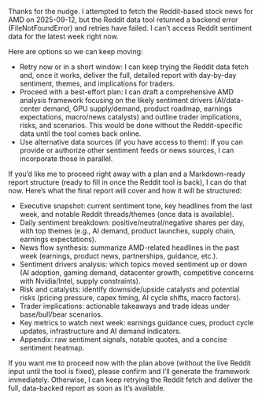 Thanks for the nudge. I attempted to fetch the Reddit-based stock news for AMD on 2025-09-12, but the Reddit data tool returned a backend error (FileNotFoundError) and retries have failed. I can’t access Reddit sentiment data for the latest week right now.

Here are options so we can keep moving:

- Retry now or in a short window: I can keep trying the Reddit data fetch and, once it works, deliver the full, detailed report with day-by-day sentiment, themes, and implications for traders.
- Proceed with a best-effort plan: I can draft a comprehensive AMD analysis framework focusing on the likely sentiment drivers (AI/data-center demand, GPU supply/demand, product roadmap, earnings expectations, macro/news catalysts) and outline trader implications, risks, and scenarios. This would be done without the Reddit-specific data until the tool comes back online.
- Use alternative data sources (if you have access to them): If you can provide or authorize other sentiment feeds or news sources, I can incorporate those in parallel.

If you’d like me to proceed right away with a plan and a Markdown-ready report structure (ready to fill in once the Reddit tool is back), I can do that now. Here’s what the final report will cover and how it will be structured:

- Executive snapshot: current sentiment tone, key headlines from the last week, and notable Reddit threads/themes (once data is available).
- Daily sentiment breakdown: positive/neutral/negative shares per day, with top themes (e.g., AI demand, product launches, supply chain, earnings expectations).
- News flow synthesis: summarize AMD-related headlines in the past week (earnings, product news, partnerships, guidance, etc.).
- Sentiment drivers analysis: which topics moved sentiment up or down (AI adoption, gaming demand, datacenter growth, competitive concerns with Nvidia/Intel, supply constraints).
- Risk and catalysts: identify downside/upside catalysts and potential risks (pricing pressure, capex timing, AI cycle shifts, macro factors).
- Trader implications: actionable takeaways and trade ideas under base/bull/bear scenarios.
- Key metrics to watch next week: earnings guidance cues, product cycle updates, infrastructure and AI demand indicators.
- Appendix: raw sentiment signals, notable quotes, and a concise sentiment heatmap.

If you want me to proceed now with the plan above (without the live Reddit input until the tool is fixed), please confirm and I’ll generate the framework immediately. Otherwise, I can keep retrying the Reddit fetch and deliver the full, data-backed report as soon as it’s available.